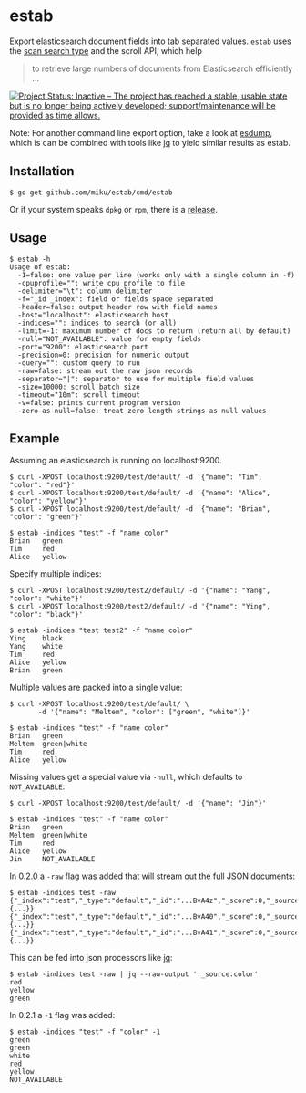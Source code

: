 estab
=====

Export elasticsearch document fields into tab separated values. `estab`
uses the [scan search type](http://www.elasticsearch.org/guide/en/elasticsearch/guide/current/scan-scroll.html)
and the scroll API, which help

> to retrieve large numbers of documents from Elasticsearch efficiently ...

[![Project Status: Inactive – The project has reached a stable, usable state but is no longer being actively developed; support/maintenance will be provided as time allows.](https://www.repostatus.org/badges/latest/inactive.svg)](https://www.repostatus.org/#inactive)

Note: For another command line export option, take a look at
[esdump](https://github.com/miku/esdump), which is can be combined with tools
like [jq](https://stedolan.github.io/jq/) to yield similar results as estab.

Installation
------------

    $ go get github.com/miku/estab/cmd/estab

Or if your system speaks `dpkg` or `rpm`, there is a [release](https://github.com/miku/estab/releases).

Usage
-----

    $ estab -h
    Usage of estab:
      -1=false: one value per line (works only with a single column in -f)
      -cpuprofile="": write cpu profile to file
      -delimiter="\t": column delimiter
      -f="_id _index": field or fields space separated
      -header=false: output header row with field names
      -host="localhost": elasticsearch host
      -indices="": indices to search (or all)
      -limit=-1: maximum number of docs to return (return all by default)
      -null="NOT_AVAILABLE": value for empty fields
      -port="9200": elasticsearch port
      -precision=0: precision for numeric output
      -query="": custom query to run
      -raw=false: stream out the raw json records
      -separator="|": separator to use for multiple field values
      -size=10000: scroll batch size
      -timeout="10m": scroll timeout
      -v=false: prints current program version
      -zero-as-null=false: treat zero length strings as null values

Example
-------

Assuming an elasticsearch is running on localhost:9200.

    $ curl -XPOST localhost:9200/test/default/ -d '{"name": "Tim", "color": "red"}'
    $ curl -XPOST localhost:9200/test/default/ -d '{"name": "Alice", "color": "yellow"}'
    $ curl -XPOST localhost:9200/test/default/ -d '{"name": "Brian", "color": "green"}'

    $ estab -indices "test" -f "name color"
    Brian   green
    Tim     red
    Alice   yellow

Specify multiple indices:

    $ curl -XPOST localhost:9200/test2/default/ -d '{"name": "Yang", "color": "white"}'
    $ curl -XPOST localhost:9200/test2/default/ -d '{"name": "Ying", "color": "black"}'

    $ estab -indices "test test2" -f "name color"
    Ying    black
    Yang    white
    Tim     red
    Alice   yellow
    Brian   green

Multiple values are packed into a single value:

    $ curl -XPOST localhost:9200/test/default/ \
           -d '{"name": "Meltem", "color": ["green", "white"]}'

    $ estab -indices "test" -f "name color"
    Brian   green
    Meltem  green|white
    Tim     red
    Alice   yellow

Missing values get a special value via `-null`, which defaults to `NOT_AVAILABLE`:

    $ curl -XPOST localhost:9200/test/default/ -d '{"name": "Jin"}'

    $ estab -indices "test" -f "name color"
    Brian   green
    Meltem  green|white
    Tim     red
    Alice   yellow
    Jin     NOT_AVAILABLE

In 0.2.0 a `-raw` flag was added that will stream out the full JSON documents:

    $ estab -indices test -raw
    {"_index":"test","_type":"default","_id":"...BvA4z","_score":0,"_source":{...}}
    {"_index":"test","_type":"default","_id":"...BvA40","_score":0,"_source":{...}}
    {"_index":"test","_type":"default","_id":"...BvA41","_score":0,"_source":{...}}

This can be fed into json processors like [jq](http://stedolan.github.io/jq/):

    $ estab -indices test -raw | jq --raw-output '._source.color'
    red
    yellow
    green

In 0.2.1 a `-1` flag was added:

    $ estab -indices "test" -f "color" -1
    green
    green
    white
    red
    yellow
    NOT_AVAILABLE
